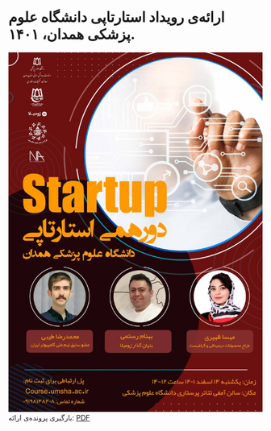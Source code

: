 ارائه‌ی رویداد استارتاپی دانشگاه علوم پزشکی همدان، ۱۴۰۱.
===

![Poster UMSHA 2023 National Engineer's Day Startup Event](poster.jpg)
بارگیری پرونده‌ی ارائه: [PDF](sense-make-decision.pdf)
